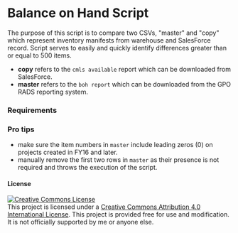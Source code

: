 # Balance on Hand Script
The purpose of this script is to compare two CSVs, "master" and "copy" which
represent inventory manifests from warehouse and SalesForce record.
Script serves to easily and quickly identify differences greater than or equal to
500 items.

- **copy** refers to the `cmls available` report which can be downloaded from SalesForce.
- **master** refers to the `boh report` which can be downloaded from the GPO RADS reporting system.

### Requirements

### Pro tips
- make sure the item numbers in `master` include leading zeros (0) on projects created in FY16 and later.
- manually remove the first two rows in `master` as their presence is not required and throws the execution of the script.

#### License
<a rel="license" href="http://creativecommons.org/licenses/by/4.0/"><img alt="Creative Commons License" style="border-width:0" src="https://i.creativecommons.org/l/by/4.0/88x31.png" /></a><br />This project is licensed under a <a rel="license" href="http://creativecommons.org/licenses/by/4.0/">Creative Commons Attribution 4.0 International License</a>.
This project is provided free for use and modification. It is not officially supported by me or anyone else.
